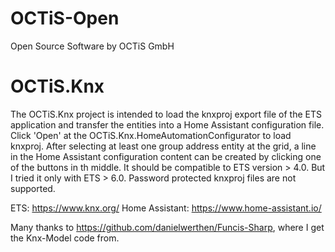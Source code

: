 # OCTiS-Open
Open Source Software by OCTiS GmbH

OCTiS.Knx
=========

The OCTiS.Knx project is intended to load the knxproj export file of the ETS application and transfer the entities into a Home Assistant configuration file.
Click 'Open' at the OCTiS.Knx.HomeAutomationConfigurator to load knxproj.
After selecting at least one group address entity at the grid, a line in the Home Assistant configuration content can be created by clicking one of the buttons in th middle.
It should be compatible to ETS version > 4.0. But I tried it only with ETS > 6.0.
Password protected knxproj files are not supported.

ETS: https://www.knx.org/
Home Assistant: https://www.home-assistant.io/

Many thanks to https://github.com/danielwerthen/Funcis-Sharp, where I get the Knx-Model code from.
